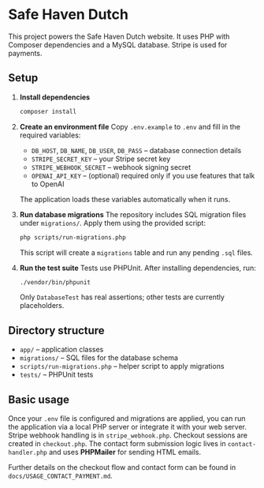 # Safe Haven Dutch

This project powers the Safe Haven Dutch website. It uses PHP with Composer dependencies and a MySQL database. Stripe is used for payments.

## Setup

1. **Install dependencies**
   ```bash
   composer install
   ```

2. **Create an environment file**
   Copy `.env.example` to `.env` and fill in the required variables:
   - `DB_HOST`, `DB_NAME`, `DB_USER`, `DB_PASS` – database connection details
   - `STRIPE_SECRET_KEY` – your Stripe secret key
   - `STRIPE_WEBHOOK_SECRET` – webhook signing secret
   - `OPENAI_API_KEY` – (optional) required only if you use features that talk to OpenAI

   The application loads these variables automatically when it runs.

3. **Run database migrations**
   The repository includes SQL migration files under `migrations/`. Apply them using the provided script:
   ```bash
   php scripts/run-migrations.php
   ```
   This script will create a `migrations` table and run any pending `.sql` files.

4. **Run the test suite**
   Tests use PHPUnit. After installing dependencies, run:
   ```bash
   ./vendor/bin/phpunit
   ```

   Only `DatabaseTest` has real assertions; other tests are currently placeholders.

## Directory structure

- `app/` – application classes
- `migrations/` – SQL files for the database schema
- `scripts/run-migrations.php` – helper script to apply migrations
- `tests/` – PHPUnit tests

## Basic usage

Once your `.env` file is configured and migrations are applied, you can run the application via a local PHP server or integrate it with your web server. Stripe webhook handling is in `stripe_webhook.php`. Checkout sessions are created in `checkout.php`. The contact form submission logic lives in `contact-handler.php` and uses **PHPMailer** for sending HTML emails.

Further details on the checkout flow and contact form can be found in `docs/USAGE_CONTACT_PAYMENT.md`.

